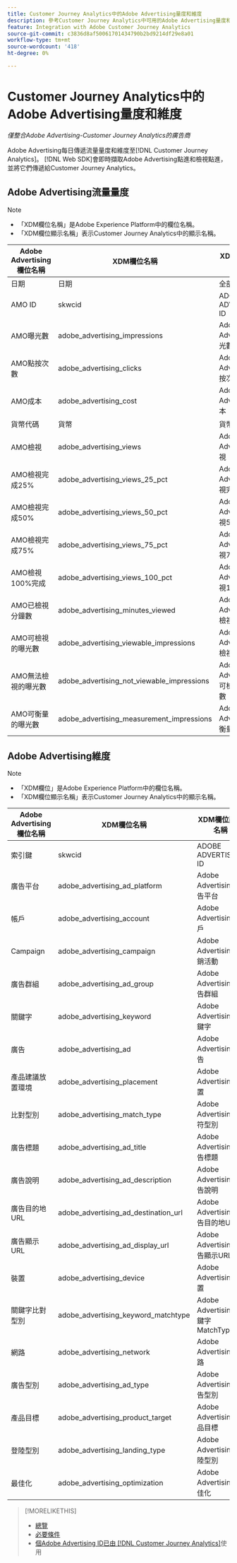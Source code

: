 ```yaml
---
title: Customer Journey Analytics中的Adobe Advertising量度和維度
description: 參考Customer Journey Analytics中可用的Adobe Advertising量度和維度。
feature: Integration with Adobe Customer Journey Analytics
source-git-commit: c3836d8af50061701434790b2bd9214df29e8a01
workflow-type: tm+mt
source-wordcount: '418'
ht-degree: 0%

---
```


# Customer Journey Analytics中的Adobe Advertising量度和維度

*僅整合Adobe Advertising-Customer Journey Analytics的廣告商*

Adobe Advertising每日傳遞流量量度和維度至[!DNL Customer Journey Analytics]。 [!DNL Web SDK]會即時擷取Adobe Advertising點進和檢視點進，並將它們傳遞給Customer Journey Analytics。

## Adobe Advertising流量量度

<!-- Verify column names -->

>[!NOTE]
>
>* 「XDM欄位名稱」是Adobe Experience Platform中的欄位名稱。
>* 「XDM欄位顯示名稱」表示Customer Journey Analytics中的顯示名稱。

| Adobe Advertising欄位名稱 | XDM欄位名稱 | XDM欄位顯示名稱 | Source |
|------------------------------|----------------|------------------------|--------|
| 日期 | 日期 | 全部 | |
| AMO ID | skwcid | ADOBE ADVERTISING ID | 全部 |
| AMO曝光數 | adobe_advertising_impressions | Adobe Advertising曝光數 | 全部 |
| AMO點按次數 | adobe_advertising_clicks | Adobe Advertising點按次數 | 全部 |
| AMO成本 | adobe_advertising_cost | Adobe Advertising成本 | 全部 |
| 貨幣代碼 | 貨幣 | 貨幣 | 全部 |
| AMO檢視 | adobe_advertising_views | Adobe Advertising檢視 | Ad Cloud DSP |
| AMO檢視完成25% | adobe_advertising_views_25_pct | Adobe Advertising檢視完成25% | Ad Cloud DSP |
| AMO檢視完成50% | adobe_advertising_views_50_pct | Adobe Advertising檢視50%完成 | Ad Cloud DSP |
| AMO檢視完成75% | adobe_advertising_views_75_pct | Adobe Advertising檢視75%完成 | Ad Cloud DSP |
| AMO檢視100%完成 | adobe_advertising_views_100_pct | Adobe Advertising檢視100%完成 | Ad Cloud DSP |
| AMO已檢視分鐘數 | adobe_advertising_minutes_viewed | Adobe Advertising已檢視分鐘數 | Ad Cloud DSP |
| AMO可檢視的曝光數 | adobe_advertising_viewable_impressions | Adobe Advertising可檢視的曝光數 | Ad Cloud DSP |
| AMO無法檢視的曝光數 | adobe_advertising_not_viewable_impressions | Adobe Advertising不可檢視的曝光數 | Ad Cloud DSP |
| AMO可衡量的曝光數 | adobe_advertising_measurement_impressions | Adobe Advertising可衡量的曝光數 | Ad Cloud DSP |

<!--
| Adobe Advertising Landing Page Views | adobe_advertising_landing_page_views | Adobe Advertising Landing Page Views | Meta Only |
| Adobe Advertising App Events | adobe_advertising_app_events | Adobe Advertising App Events | Meta Only |
| Adobe Advertising Engagements | adobe_advertising_engagements | Adobe Advertising Engagements | Meta Only |
| Adobe Advertising Ad Platform Conversions | adobe_advertising_ad_platform_conversions | Adobe Advertising Ad Platform Conversions | Meta Only |
| Adobe Advertising App Installs | adobe_advertising_app_installs | Adobe Advertising App Installs | Meta Only |
| Adobe Advertising Ad Platform Conversion Value | adobe_advertising_ad_platform_conversion_value | Adobe Advertising Ad Platform Conversion Value | Meta Only |
| Adobe Advertising Ad Platform Leads | adobe_advertising_ad_platform_leads | Adobe Advertising Ad Platform Leads | Meta Only |
| Adobe Advertising Page Like | adobe_advertising_page_like | Adobe Advertising Page Like | Meta Only |
| Adobe Advertising Phone Calls | adobe_advertising_phone_calls | Adobe Advertising Phone Calls | Meta Only |
| Adobe Advertising Messages | adobe_advertising_messages | Adobe Advertising Messages | Meta Only |
-->

## Adobe Advertising維度

>[!NOTE]
>
>* 「XDM欄位」是Adobe Experience Platform中的欄位名稱。
>* 「XDM欄位顯示名稱」表示Customer Journey Analytics中的顯示名稱。

| Adobe Advertising欄位名稱 | XDM欄位名稱 | XDM欄位顯示名稱 | Source |
|------------------------------|----------------|------------------------|--------|
| 索引鍵 | skwcid | ADOBE ADVERTISING ID |
| 廣告平台 | adobe_advertising_ad_platform | Adobe Advertising廣告平台 |
| 帳戶 | adobe_advertising_account | Adobe Advertising帳戶 |
| Campaign | adobe_advertising_campaign | Adobe Advertising行銷活動 |
| 廣告群組 | adobe_advertising_ad_group | Adobe Advertising廣告群組 |
| 關鍵字 | adobe_advertising_keyword | Adobe Advertising關鍵字 |
| 廣告 | adobe_advertising_ad | Adobe Advertising廣告 |
| 產品建議放置環境 | adobe_advertising_placement | Adobe Advertising位置 |
| 比對型別 | adobe_advertising_match_type | Adobe Advertising相符型別 |
| 廣告標題 | adobe_advertising_ad_title | Adobe Advertising廣告標題 |
| 廣告說明 | adobe_advertising_ad_description | Adobe Advertising廣告說明 |
| 廣告目的地URL | adobe_advertising_ad_destination_url | Adobe Advertising廣告目的地URL |
| 廣告顯示URL | adobe_advertising_ad_display_url | Adobe Advertising廣告顯示URL |
| 裝置 | adobe_advertising_device | Adobe Advertising裝置 |
| 關鍵字比對型別 | adobe_advertising_keyword_matchtype | Adobe Advertising關鍵字MatchType |
| 網路 | adobe_advertising_network | Adobe Advertising網路 |
| 廣告型別 | adobe_advertising_ad_type | Adobe Advertising廣告型別 |
| 產品目標 | adobe_advertising_product_target | Adobe Advertising產品目標 |
| 登陸型別 | adobe_advertising_landing_type | Adobe Advertising登陸型別 |
| 最佳化 | adobe_advertising_optimization | Adobe Advertising最佳化 |

>[!MORELIKETHIS]
>
>* [總覽](overview.md)
>* [必要條件](prerequisites.md)
>* [個Adobe Advertising ID已由 [!DNL Customer Journey Analytics]](ids.md)使用

